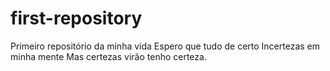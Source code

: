 # first-repository
Primeiro repositório da minha vida
Espero que tudo de certo 
Incertezas em minha mente 
Mas certezas virão tenho certeza.
